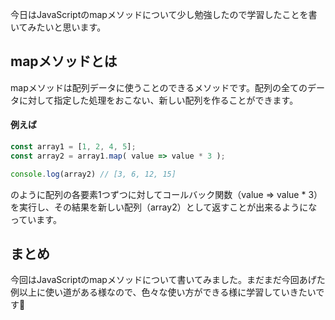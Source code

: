 今日はJavaScriptのmapメソッドについて少し勉強したので学習したことを書いてみたいと思います。

## mapメソッドとは
mapメソッドは配列データに使うことのできるメソッドです。配列の全てのデータに対して指定した処理をおこない、新しい配列を作ることができます。

#### 例えば
```js
const array1 = [1, 2, 4, 5];
const array2 = array1.map( value => value * 3 );

console.log(array2) // [3, 6, 12, 15]
```

のように配列の各要素1つずつに対してコールバック関数（value => value * 3）を実行し、その結果を新しい配列（array2）として返すことが出来るようになっています。

## まとめ
今回はJavaScriptのmapメソッドについて書いてみました。まだまだ今回あげた例以上に使い道がある様なので、色々な使い方ができる様に学習していきたいです🏃
